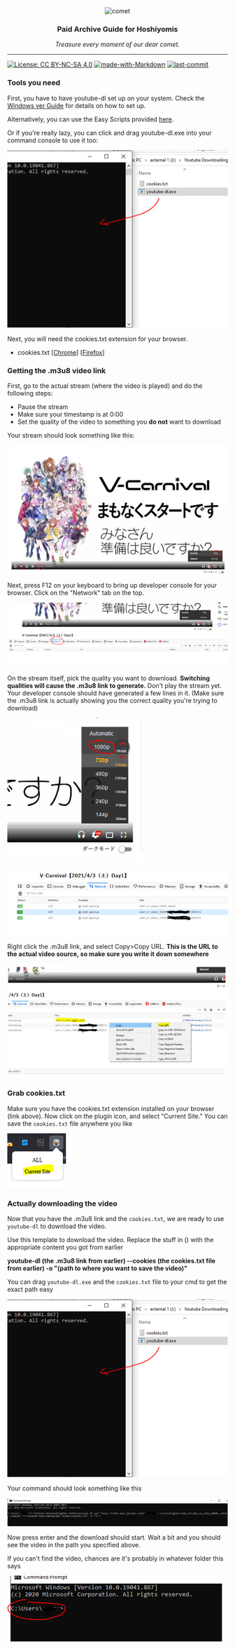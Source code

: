 <div align="center">
  <image src="assets/comet.png" alt="comet" width="150px" />
  <h3>Paid Archive Guide for Hoshiyomis</h3>
  <em>Treasure every moment of our dear comet.</em>
</div>

---

[![License: CC BY-NC-SA 4.0](https://img.shields.io/badge/License-CC%20BY--NC--SA%204.0-lightgrey.svg)](https://creativecommons.org/licenses/by-nc-sa/4.0/) [![made-with-Markdown](https://img.shields.io/badge/Made%20with-Markdown-1f425f.svg)](http://commonmark.org) [![last-commit](https://img.shields.io/github/last-commit/aozaki-kuro/archive-guide)](https://github.com/aozaki-kuro/archive-guide)

### Tools you need

First, you have to have youtube-dl set up on your system. Check the [Windows ver Guide](README-Windows.md) for details on how to set up.

Alternatively, you can use the Easy Scripts provided [here](scripts).

Or if you're really lazy, you can click and drag youtube-dl.exe into your command console to use it too:

![cmd drag](https://github.com/aozaki-kuro/archive-guide/blob/main/assets/clickdrag.PNG)

Next, you will need the cookies.txt extension for your browser.
- cookies.txt [[Chrome](https://chrome.google.com/webstore/detail/get-cookiestxt/bgaddhkoddajcdgocldbbfleckgcbcid)] [[Firefox](https://addons.mozilla.org/en-US/firefox/addon/cookies-txt/)]

### Getting the .m3u8 video link

First, go to the actual stream (where the video is played) and do the following steps:
- Pause the stream
- Make sure your timestamp is at 0:00
- Set the quality of the video to something you **do not** want to download

Your stream should look something like this:

![step1](https://github.com/aozaki-kuro/archive-guide/blob/main/assets/vcst1.PNG)

Next, press F12 on your keyboard to bring up developer console for your browser. Click on the "Network" tab on the top.

![step2](https://github.com/aozaki-kuro/archive-guide/blob/main/assets/networktab.PNG)

On the stream itself, pick the quality you want to download. **Switching qualities will cause the .m3u8 link to generate.** Don't play the stream yet. Your developer console should have generated a few lines in it. (Make sure the .m3u8 link is actually showing you the correct quality you're trying to download)

![step3](https://github.com/aozaki-kuro/archive-guide/blob/main/assets/1080.PNG)

![generated](https://github.com/aozaki-kuro/archive-guide/blob/main/assets/generate.PNG)

Right click the .m3u8 link, and select Copy>Copy URL. **This is the URL to the actual video source, so make sure you write it down somewhere**

![step4](https://github.com/aozaki-kuro/archive-guide/blob/main/assets/networkf1112.PNG)

### Grab cookies.txt

Make sure you have the cookies.txt extension installed on your browser (link above). Now click on the plugin icon, and select "Current Site." You can save the `cookies.txt` file anywhere you like

![cookies](https://github.com/aozaki-kuro/archive-guide/blob/main/assets/cookiestxt.PNG)

### Actually downloading the video

Now that you have the .m3u8 link and the `cookies.txt`, we are ready to use `youtube-dl` to download the video. 

Use this template to download the video. Replace the stuff in () with the appropriate content you got from earlier

**youtube-dl (the .m3u8 link from earlier) --cookies (the cookies.txt file from earlier) -o "(path to where you want to save the video)"**

You can drag `youtube-dl.exe` and the `cookies.txt` file to your cmd to get the exact path easy

![cmd drag](https://github.com/aozaki-kuro/archive-guide/blob/main/assets/clickdrag.PNG)

Your command should look something like this

![example](https://github.com/aozaki-kuro/archive-guide/blob/main/assets/3171285238.PNG)

Now press enter and the download should start. Wait a bit and you should see the video in the path you specified above.

If you can't find the video, chances are it's probably in whatever folder this says

![cmddefault](https://github.com/aozaki-kuro/archive-guide/blob/main/assets/cmddefault.PNG)
